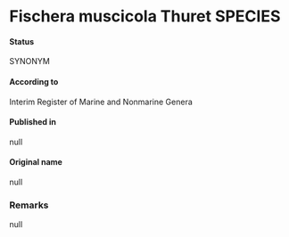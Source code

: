 # Fischera muscicola Thuret SPECIES

#### Status
SYNONYM

#### According to
Interim Register of Marine and Nonmarine Genera

#### Published in
null

#### Original name
null

### Remarks
null